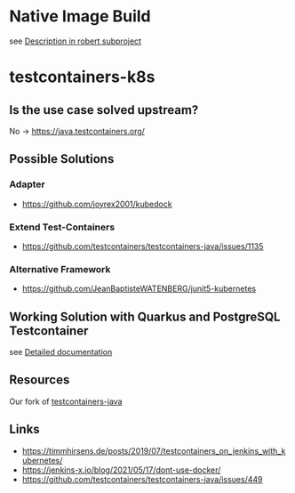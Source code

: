 # Native Image Build

see [Description in robert subproject](robert/NativeBuild.md)

# testcontainers-k8s

## Is the use case solved upstream?
No  -> https://java.testcontainers.org/

## Possible Solutions

### Adapter

* https://github.com/joyrex2001/kubedock

### Extend Test-Containers

* https://github.com/testcontainers/testcontainers-java/issues/1135


### Alternative Framework

* https://github.com/JeanBaptisteWATENBERG/junit5-kubernetes

## Working Solution with Quarkus and PostgreSQL Testcontainer

see [Detailed documentation](examples/PostgreSQLTestcontainer.md)

## Resources

Our fork of [testcontainers-java](https://github.com/baloise-incubator/testcontainers-java)

## Links

- https://timmhirsens.de/posts/2019/07/testcontainers_on_jenkins_with_kubernetes/
- https://jenkins-x.io/blog/2021/05/17/dont-use-docker/
- https://github.com/testcontainers/testcontainers-java/issues/449 
